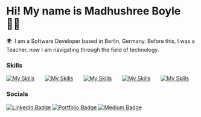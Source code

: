 Hi! My name is Madhushree Boyle ✌🏽 
========================================================================================================================================

🌍  I am a Software Developer based in Berlin, Germany. Before this, I was a Teacher, now I am navigating through the field of technology.
<br/>

### Skills

[![My Skills](https://skillicons.dev/icons?i=html,css,js)](https://skillicons.dev) &nbsp;&nbsp;&nbsp;&nbsp;&nbsp; [![My Skills](https://skillicons.dev/icons?i=bootstrap,tailwind,materialui)](https://skillicons.dev) &nbsp;&nbsp;&nbsp;&nbsp;&nbsp; [![My Skills](https://skillicons.dev/icons?i=mongodb,express,react,typescript,nodejs,python)](https://skillicons.dev) &nbsp;&nbsp;&nbsp;&nbsp;&nbsp; [![My Skills](https://skillicons.dev/icons?i=wordpress,webflow)](https://skillicons.dev) &nbsp;&nbsp;&nbsp;&nbsp;&nbsp; [![My Skills](https://skillicons.dev/icons?i=figma,postman)](https://skillicons.dev)
<br/>

### Socials

<div id="badges">
  <a href="https://www.linkedin.com/in/madhushreeboyle-fullstackdeveloper/">
    <img src="https://img.shields.io/badge/LinkedIn-blue?style=for-the-badge&logo=linkedin&logoColor=white" alt="LinkedIn Badge"/>
  </a>
  <a href="https://madhushree.webflow.io">
    <img src="https://img.shields.io/badge/Portfolio-green?style=for-the-badge&logo=Portfolio&logoColor=white" alt="Portfolio Badge"/>
  </a>
  <a href="https://medium.com/@madhushree.b">
    <img src="https://img.shields.io/badge/Medium-gray?style=for-the-badge&logo=Medium&logoColor=black" alt="Medium Badge"/>
  </a>
</div>
